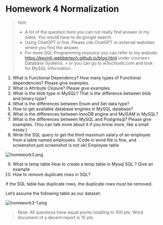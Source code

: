 # Homework 4 Normalization

>Hint:
> * A lot of the question here you can not really find answer in my sides. You would have to do google search.
> * Using ChatGPT is fine. Please cite ChatGPT or external websites where you find the answer.
> * For more SQL Programming resource you can refer to my website: https://kevinli-webbertech.github.io/blog.html under courses> Database Systems.
    > or you can go to w3schools.com and look for MySQL information.

1. What is Functional Dependency? How many types of Functional dependencies? Please give examples.
2. What is Attribute Closure? Please give examples.
3. What is the blob type in MySQL? That is the difference between blob and binary type?
4. What is the differences between Enum and Set data type?
5. How to get available database engines in MySQL database?
6. What is the differences between InnoDB engine and MyISAM in MySQL?
7. What is the differences between MySQL and Postgresql? Please give examples. (You can talk more about it if you know more, like a small essay.)
8. Write the SQL query to get the third maximum salary of an employee from a table named employees. (Code in word file is fine,  and screenshot just screenshot is not ok)
Employee table

![homework3.png](https://kevinli-webbertech.github.io/blog/images/advanced_database/homework3.png)

9. What is temp table How to create a temp table in Mysql SQL ? Give an example
10. How to remove duplicate rows in SQL?

If the SQL table has duplicate rows, the duplicate rows must be removed.

Let’s assume the following table as our dataset:

![homework3-1.png](https://kevinli-webbertech.github.io/blog/images/advanced_database/homewor3-1.png)

> Note: All questions have equal points totalling to 100 pts. Word document of a decent report is 10 pts.
